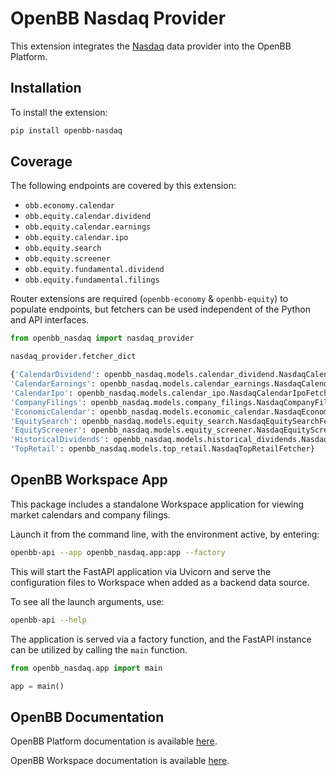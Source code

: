# OpenBB Nasdaq Provider

This extension integrates the [Nasdaq](https://www.nasdaq.com) data provider into the OpenBB Platform.

## Installation

To install the extension:

```bash
pip install openbb-nasdaq
```

## Coverage

The following endpoints are covered by this extension:

- `obb.economy.calendar`
- `obb.equity.calendar.dividend`
- `obb.equity.calendar.earnings`
- `obb.equity.calendar.ipo`
- `obb.equity.search`
- `obb.equity.screener`
- `obb.equity.fundamental.dividend`
- `obb.equity.fundamental.filings`

Router extensions are required (`openbb-economy` & `openbb-equity`) to populate endpoints, but fetchers can be used independent of the Python and API interfaces.

```python
from openbb_nasdaq import nasdaq_provider

nasdaq_provider.fetcher_dict
```

```python
{'CalendarDividend': openbb_nasdaq.models.calendar_dividend.NasdaqCalendarDividendFetcher,
'CalendarEarnings': openbb_nasdaq.models.calendar_earnings.NasdaqCalendarEarningsFetcher,
'CalendarIpo': openbb_nasdaq.models.calendar_ipo.NasdaqCalendarIpoFetcher,
'CompanyFilings': openbb_nasdaq.models.company_filings.NasdaqCompanyFilingsFetcher,
'EconomicCalendar': openbb_nasdaq.models.economic_calendar.NasdaqEconomicCalendarFetcher,
'EquitySearch': openbb_nasdaq.models.equity_search.NasdaqEquitySearchFetcher,
'EquityScreener': openbb_nasdaq.models.equity_screener.NasdaqEquityScreenerFetcher,
'HistoricalDividends': openbb_nasdaq.models.historical_dividends.NasdaqHistoricalDividendsFetcher,
'TopRetail': openbb_nasdaq.models.top_retail.NasdaqTopRetailFetcher}
```

## OpenBB Workspace App

This package includes a standalone Workspace application for viewing market calendars and company filings.

Launch it from the command line, with the environment active, by entering:

```sh
openbb-api --app openbb_nasdaq.app:app --factory
```

This will start the FastAPI application via Uvicorn and serve the configuration files to Workspace when added as a backend data source.

To see all the launch arguments, use:

```sh
openbb-api --help
```

The application is served via a factory function, and the FastAPI instance can be utilized by calling the `main` function.

```python
from openbb_nasdaq.app import main

app = main()
```

## OpenBB Documentation

OpenBB Platform documentation is available [here](https://docs.openbb.co/platform).

OpenBB Workspace documentation is available [here](https://docs.openbb.co/workspace).
